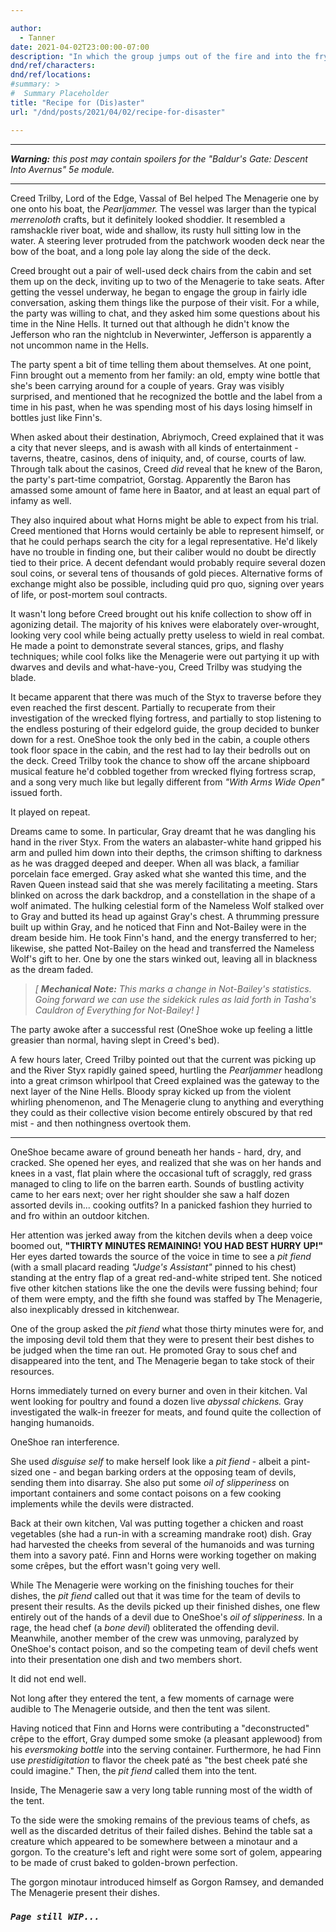 ```yaml
---

author:
  - Tanner
date: 2021-04-02T23:00:00-07:00
description: "In which the group jumps out of the fire and into the frying pan."
dnd/ref/characters:
dnd/ref/locations:
#summary: >
#  Summary Placeholder
title: "Recipe for (Dis)aster"
url: "/dnd/posts/2021/04/02/recipe-for-disaster"

---
```


---

_**Warning:** this post may contain spoilers for the "Baldur's Gate: Descent Into Avernus" 5e module._

---

Creed Trilby, Lord of the Edge, Vassal of Bel helped The Menagerie one by one onto his boat, the _Pearljammer._
The vessel was larger than the typical _merrenoloth_ crafts, but it definitely looked shoddier.
It resembled a ramshackle river boat, wide and shallow, its rusty hull sitting low in the water.
A steering lever protruded from the patchwork wooden deck near the bow of the boat, and a long pole lay along the side of the deck.

Creed brought out a pair of well-used deck chairs from the cabin and set them up on the deck, inviting up to two of the Menagerie to take seats.
After getting the vessel underway, he began to engage the group in fairly idle conversation, asking them things like the purpose of their visit.
For a while, the party was willing to chat, and they asked him some questions about his time in the Nine Hells.
It turned out that although he didn't know the Jefferson who ran the nightclub in Neverwinter, Jefferson is apparently a not uncommon name in the Hells.

The party spent a bit of time telling them about themselves.
At one point, Finn brought out a memento from her family: an old, empty wine bottle that she's been carrying around for a couple of years.
Gray was visibly surprised, and mentioned that he recognized the bottle and the label from a time in his past, when he was spending most of his days losing himself in bottles just like Finn's.

When asked about their destination, Abriymoch, Creed explained that it was a city that never sleeps, and is awash with all kinds of entertainment - taverns, theatre, casinos, dens of iniquity, and, of course, courts of law.
Through talk about the casinos, Creed _did_ reveal that he knew of the Baron, the party's part-time compatriot, Gorstag.
Apparently the Baron has amassed some amount of fame here in Baator, and at least an equal part of infamy as well.

They also inquired about what Horns might be able to expect from his trial.
Creed mentioned that Horns would certainly be able to represent himself, or that he could perhaps search the city for a legal representative.
He'd likely have no trouble in finding one, but their caliber would no doubt be directly tied to their price.
A decent defendant would probably require several dozen soul coins, or several tens of thousands of gold pieces.
Alternative forms of exchange might also be possible, including quid pro quo, signing over years of life, or post-mortem soul contracts.

It wasn't long before Creed brought out his knife collection to show off in agonizing detail.
The majority of his knives were elaborately over-wrought, looking very cool while being actually pretty useless to wield in real combat.
He made a point to demonstrate several stances, grips, and flashy techniques; while cool folks like the Menagerie were out partying it up with dwarves and devils and what-have-you, Creed Trilby was studying the blade.

It became apparent that there was much of the Styx to traverse before they even reached the first descent.
Partially to recuperate from their investigation of the wrecked flying fortress, and partially to stop listening to the endless posturing of their edgelord guide, the group decided to bunker down for a rest.
OneShoe took the only bed in the cabin, a couple others took floor space in the cabin, and the rest had to lay their bedrolls out on the deck.
Creed Trilby took the chance to show off the arcane shipboard musical feature he'd cobbled together from wrecked flying fortress scrap, and a song very much like but legally different from _"With Arms Wide Open"_ issued forth.

It played on repeat.

Dreams came to some.
In particular, Gray dreamt that he was dangling his hand in the river Styx.
From the waters an alabaster-white hand gripped his arm and pulled him down into their depths, the crimson shifting to darkness as he was dragged deeped and deeper.
When all was black, a familiar porcelain face emerged.
Gray asked what she wanted this time, and the Raven Queen instead said that she was merely facilitating a meeting.
Stars blinked on across the dark backdrop, and a constellation in the shape of a wolf animated.
The hulking celestial form of the Nameless Wolf stalked over to Gray and butted its head up against Gray's chest.
A thrumming pressure built up within Gray, and he noticed that Finn and Not-Bailey were in the dream beside him.
He took Finn's hand, and the energy transferred to her; likewise, she patted Not-Bailey on the head and transferred the Nameless Wolf's gift to her.
One by one the stars winked out, leaving all in blackness as the dream faded.

> _[ **Mechanical Note:** This marks a change in Not-Bailey's statistics._
> _Going forward we can use the sidekick rules as laid forth in Tasha's Cauldron of Everything for Not-Bailey! ]_

The party awoke after a successful rest (OneShoe woke up feeling a little greasier than normal, having slept in Creed's bed).

A few hours later, Creed Trilby pointed out that the current was picking up and the River Styx rapidly gained speed, hurtling the _Pearljammer_ headlong into a great crimson whirlpool that Creed explained was the gateway to the next layer of the Nine Hells.
Bloody spray kicked up from the violent whirling phenomenon, and The Menagerie clung to anything and everything they could as their collective vision become entirely obscured by that red mist - and then nothingness overtook them.

---

OneShoe became aware of ground beneath her hands - hard, dry, and cracked.
She opened her eyes, and realized that she was on her hands and knees in a vast, flat plain where the occasional tuft of scraggly, red grass managed to cling to life on the barren earth.
Sounds of bustling activity came to her ears next; over her right shoulder she saw a half dozen assorted devils in... cooking outfits?
In a panicked fashion they hurried to and fro within an outdoor kitchen.

Her attention was jerked away from the kitchen devils when a deep voice boomed out, **"THIRTY MINUTES REMAINING! YOU HAD BEST HURRY UP!"**
Her eyes darted towards the source of the voice in time to see a _pit fiend_ (with a small placard reading _"Judge's Assistant"_ pinned to his chest) standing at the entry flap of a great red-and-white striped tent.
She noticed five other kitchen stations like the one the devils were fussing behind; four of them were empty, and the fifth she found was staffed by The Menagerie, also inexplicably dressed in kitchenwear.

One of the group asked the _pit fiend_ what those thirty minutes were for, and the imposing devil told them that they were to present their best dishes to be judged when the time ran out.
He promoted Gray to sous chef and disappeared into the tent, and The Menagerie began to take stock of their resources.

Horns immediately turned on every burner and oven in their kitchen.
Val went looking for poultry and found a dozen live _abyssal chickens._
Gray investigated the walk-in freezer for meats, and found quite the collection of hanging humanoids.

OneShoe ran interference.

She used _disguise self_ to make herself look like a _pit fiend_ - albeit a pint-sized one - and began barking orders at the opposing team of devils, sending them into disarray.
She also put some _oil of slipperiness_ on important containers and some contact poisons on a few cooking implements while the devils were distracted.

Back at their own kitchen, Val was putting together a chicken and roast vegetables (she had a run-in with a screaming mandrake root) dish.
Gray had harvested the cheeks from several of the humanoids and was turning them into a savory paté.
Finn and Horns were working together on making some crêpes, but the effort wasn't going very well.

While The Menagerie were working on the finishing touches for their dishes, the _pit fiend_ called out that it was time for the team of devils to present their results.
As the devils picked up their finished dishes, one flew entirely out of the hands of a devil due to OneShoe's _oil of slipperiness._
In a rage, the head chef (a _bone devil_) obliterated the offending devil.
Meanwhile, another member of the crew was unmoving, paralyzed by OneShoe's contact poison, and so the competing team of devil chefs went into their presentation one dish and two members short.

It did not end well.

Not long after they entered the tent, a few moments of carnage were audible to The Menagerie outside, and then the tent was silent.

Having noticed that Finn and Horns were contributing a "deconstructed" crêpe to the effort, Gray dumped some smoke (a pleasant applewood) from his _eversmoking bottle_ into the serving container.
Furthermore, he had Finn use _prestidigitation_ to flavor the cheek paté as "the best cheek paté she could imagine."
Then, the _pit fiend_ called them into the tent.

Inside, The Menagerie saw a very long table running most of the width of the tent.

To the side were the smoking remains of the previous teams of chefs, as well as the discarded detritus of their failed dishes.
Behind the table sat a creature which appeared to be somewhere between a minotaur and a gorgon.
To the creature's left and right were some sort of golem, appearing to be made of crust baked to golden-brown perfection.

The gorgon minotaur introduced himself as Gorgon Ramsey, and demanded The Menagerie present their dishes.

### _`Page still WIP...`_

